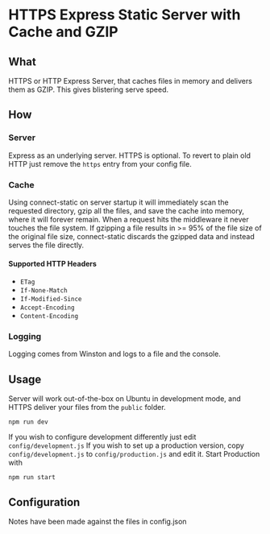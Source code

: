 # HTTPS Express Static Server with Cache and GZIP


## What
HTTPS or HTTP Express Server, that caches files in memory and delivers them as GZIP. This gives blistering serve speed.

## How

### Server
Express as an underlying server.
HTTPS is optional. To revert to plain old HTTP just remove the `https` entry from your config file.

### Cache
Using connect-static on server startup it will immediately scan the requested
directory, gzip all the files, and save the cache into memory, where it
will forever remain. When a request hits the middleware it never touches
the file system. If gzipping a file results in >= 95% of the file size of
the original file size, connect-static discards the gzipped data and instead
serves the file directly.

#### Supported HTTP Headers
 * `ETag`
 * `If-None-Match`
 * `If-Modified-Since`
 * `Accept-Encoding`
 * `Content-Encoding`

### Logging
Logging comes from Winston and logs to a file and the console.

## Usage

Server will work out-of-the-box on Ubuntu in development mode, and HTTPS deliver your files from the `public` folder.
```
npm run dev
```
If you wish to configure development differently just edit `config/development.js`
If you wish to set up a production version, copy `config/development.js` to `config/production.js` and edit it. Start Production with
```
npm run start
```


## Configuration
Notes have been made against the files in config.json